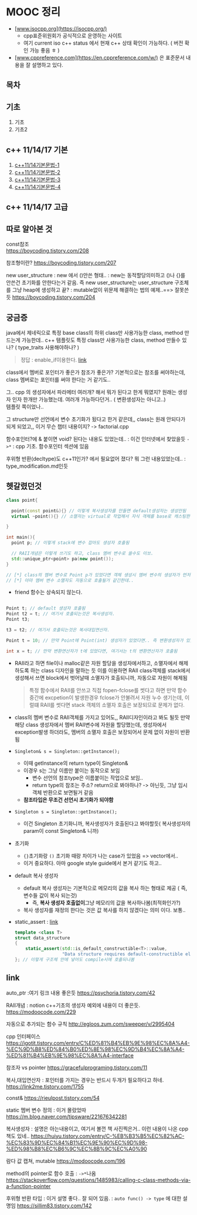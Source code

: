 # MOOC 정리

- [www.isocpp.org](https://isocpp.org/)
  - cpp표준위원회가 공식적으로 운영하는 사이트
  - 여기 current iso c++ status 에서 현재 c++ 상태 확인이 가능하다. ( 버전 확인 가능 좋음 ㅎ )
- [www.cppreference.com](https://en.cppreference.com/w/) 은 표준문서 내용을 잘 설명하고 있다.
  
## 목차

## 기초

1. 기초
2. 기초2

## c++ 11/14/17 기본

1. [c++11/14기본문법-1](A1.cpp11_14-basic/cpp11_14기본문법1.md)
2. [c++11/14기본문법-2](A1.cpp11_14-basic/cpp11_14기본문법2.md)
3. [c++11/14기본문법-3](A1.cpp11_14-basic/cpp11_14기본문법3.md)
4. [c++11/14기본문법-4](A1.cpp11_14-basic/cpp11_14기본문법4.md)

## c++ 11/14/17 고급

## 따로 알아본 것

const참조  
<https://boycoding.tistory.com/208>

참조형이란?
<https://boycoding.tistory.com/207>

new user_structure
: new 에서 ()안쓴 형태..
: new는 동적할당의미하고 ()나 {}를 안쓴건 초기화를 안한다는거 같음. 즉 new user_structure는 user_structure 구조체를 그냥 heap에 생성하고 끝?
: mutable없이 위문제 해결하는 법의 예제..==> 잘못쓴듯
<https://boycoding.tistory.com/204>

## 궁금증

java에서 제네릭으로 특정 base class의 하위 class만 사용가능한 class, method 만드는게 가능한데..
c++ 템플릿도 특정 class만 사용가능한 class, method 만들수 있나? ( type_traits 사용해야하나? )
> 정답 : enable_if이용한다. [link][1]
  
class에서 멤버로 포인터가 좋은가 참조가 좋은가?  기본적으로는 참조를 써야하는데, class 멤버로는 포인터를 써야 한다는 거 같기도..
  
그.. cpp 의 생성자에서 파라메터 여러개? 해서 뭐가 된다고 한게 뭐였지? 원래는 생성자 인자 한개만 가능했는데. 여러개 가능하다던거.. ( 변환생성자는 아니고..)  
템플릿 쪽이었나..

그 structure만 선언에서 변수 초기화가 됬다고 한거 같은데,, class는 원래 안되다가 되게 되었고,, 이거 무슨 챕터 내용이지? -> factorial.cpp

함수포인터?에 & 붙이면 void? 된다는 내용도 있었는데.. : 이건 인터넷에서 찾았을듯
`->*` : cpp 기초. 함수포인터 섹션에 있음

후위형 반환(decltype)도 c++11인가? 에서 필요없어 졌다? 뭐 그런 내용있었는데.. : type_modification.md인듯

## 헷갈렸던것

```c++
class point{

  point(const point&){} // 이렇게 복사생성자를 만들면 default생성자는 생성안됨
  virtual ~point(){} // 소멸자는 virtual로 작업해서 자식 객체를 base로 캐스팅한 경우도 자식의 소멸자가 호출되게 함

}

int main(){
  point p; // 이렇게 stack에 변수 잡아도 생성자 호출됨

  // RAII개념은 이렇게 쓰기도 하고, class 멤버 변수로 쓸수도 이쏘.
  std::unique_ptr<point> pa(new point()); 
}

// [*] class의 멤버 변수로 Point p가 있었다면 객체 생성시 멤버 변수의 생성자가 먼저 호출됨 (notion에 정리됨) 
// [*] 아마 멤버 변수 소멸자도 자동으로 호출될거 같긴한데.. 


```

- friend 함수는 상속되지 않는다.

```cpp

Point t; // default 생성자 호출됨
Point t2 = t; // 여기서 호출되는것은 복사생성자. 
Point t3;

t3 = t2; // 여기서 호출되는것은 복사대입연산자.

Point t = 10; // 만약 Point에 Point(int) 생성자가 있었다면.. 즉 변환생성자가 있었다면.. 여기서는 변환 생성자가 호출됨 (int->Point)

int x = t; // 만약 변환연산자가 t에 있었다면, 여기서는 t의 변환연산자가 호출됨

```

- RAII라고 하면 file이나 malloc같은 자원 할당을 생성자에서하고, 소멸자에서 해제 하도록 하는 class 디자인을 말하는 듯
  이를 이용하면 RAII class객체를 stack에서 생성해서 쓰면 block에서 벗어날때 소멸자가 호출되니까, 자동으로 자원이 해제됨
  > 특정 함수에서 RAII를 안쓰고 직접 fopen-fclose를 썻다고 하면 만약 함수 중간에 excpetion이 발생한경우 fclose가 안불려서
  > 자원 누수 생기는데, 이럴떄 RAII를 썻다면 stack 객체의 소멸자 호출은 보장되므로 문제가 없다.
- class의 멤버 변수로 RAII객체를 가지고 있어도,, RAII디자인이라고 봐도 될듯
  만약 해당 class 생성자에서 멤버 RAII변수에 자원을 할당했는데,  생성자에서  exception발생 하더라도, 멤버의 소멸자 호출은 보장되어서
  문제 없이 자원이 반환됨

- `Singleton& s = Singleton::getInstance();`
  - 이때 getInstance의 return type이 Singleton&
  - 이경우 s는 그냥 이름만 붙이는 동작으로 보임
    - 변수 선언의 참조type은 이름붙이는 작업으로 보임..
    - return type의 참조는 주소? return으로 봐야하나? -> 아닌듯, 그냥 임시객체 반환으로 보면될거 같음
  - **참조타입은 무조건 선언시 초기화가 되야함**
- `Singleton s = Singleton::getInstance();`
  - 이건 Singleton 초기화니까, 복사생성자가 호출된다고 봐야할듯( 복사생성자의 param이 const Singleton& 니까)

- 초기화
  - `{}`초기화랑 `()` 초기화 때랑 차이가 나는 case가 있었음 => vector에서..
  - 이거 중요하다. 아마 google style guide에서 본거 같기도 하고..

- default 복사 생성자
  - default 복사 생성자는 기본적으로 메모리의 값을 복사 하는 형태로 제공 ( 즉, 변수들 값이 복사 되는것)
    - 즉, **복사 생성자 호출없이**그냥 메모리의 값을 복사하나봄(최적화인가?)
  - 복사 생성자를 재정의 한다는 것은 값 복사를 하지 않겠다는 의미 이다. 보통..

- static_assert : [link][2]

  ```cpp
  template <class T>
  struct data_structure
  {
      static_assert(std::is_default_constructible<T>::value,
                    "Data structure requires default-constructible elements");
  }; // 이렇게 구조체 안에 넣어도 compile시에 호출되나봄
  ```



## link

auto_ptr
:여기 링크 내용 좋은듯
<https://psychoria.tistory.com/42>

RAII개념
: notion c++기초의 생성자 예외에 내용이 더 좋은듯.
<https://modoocode.com/229>

자동으로 추가되는 함수 규칙
<http://egloos.zum.com/sweeper/v/2995404>

cpp 인터페이스
<https://igotit.tistory.com/entry/C%ED%81%B4%EB%9E%98%EC%8A%A4-%EC%9D%B8%ED%84%B0%ED%8E%98%EC%9D%B4%EC%8A%A4-%ED%81%B4%EB%9E%98%EC%8A%A4-interface>

참조자 vs pointer
<https://gracefulprograming.tistory.com/11>

복사,대입연산자
: 포인터를 가지는 경우는 반드시 두개가 필요하다고 하네.
<https://link2me.tistory.com/1755>

const&
<https://rieulpost.tistory.com/54>

static 멤버 변수 정의
: 이거 몰랐었따
<https://m.blog.naver.com/tipsware/221676342281>

복사생성자
: 설명은 아는내용이고, 여기서 볼껀 책 사진찍은거.. 이런 내용이 나온 cpp책도 있네..
<https://huiyu.tistory.com/entry/C-%EB%B3%B5%EC%82%AC-%EC%83%9D%EC%84%B1%EC%9E%90%EC%9D%98-%ED%98%B8%EC%B6%9C%EC%8B%9C%EC%A0%90>

람다 값 캡쳐, mutable
<https://modoocode.com/196>

method의 pointer로 함수 호출
: `->*`나옴
<https://stackoverflow.com/questions/1485983/calling-c-class-methods-via-a-function-pointer>

후위형 반환 타입
: 이거 설명 좋다.. 잘 되어 있음. 
: `auto func() -> type` 에 대한 설명임
https://sillim83.tistory.com/142

[1]:https://stackoverflow.com/questions/30687305/c-equivalent-of-using-t-extends-class-for-a-java-parameter-return-type
[2]:https://dydtjr1128.github.io/cpp/2019/06/03/Cpp-static_assert.html
